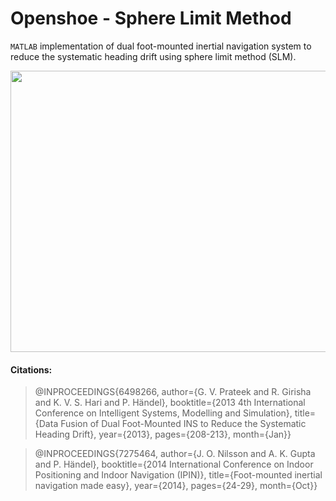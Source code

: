 # Openshoe - Sphere Limit Method
```MATLAB``` implementation of dual foot-mounted inertial navigation system to reduce the systematic heading drift using sphere limit method (SLM).

<p align="center"><img src="https://github.com/prateekgv/openshoe-sphere_limit/blob/master/animation/cm_slm_uc_smaller_size.gif" width="600" height="450" /></p>

#### Citations:

> @INPROCEEDINGS{6498266,
> author={G. V. Prateek and R. Girisha and K. V. S. Hari and P. Händel},
> booktitle={2013 4th International Conference on Intelligent Systems, Modelling and Simulation},
> title={Data Fusion of Dual Foot-Mounted INS to Reduce the Systematic Heading Drift},
> year={2013},
> pages={208-213},
> month={Jan}}

> @INPROCEEDINGS{7275464,
> author={J. O. Nilsson and A. K. Gupta and P. Händel},
> booktitle={2014 International Conference on Indoor Positioning and Indoor Navigation (IPIN)},
> title={Foot-mounted inertial navigation made easy},
> year={2014},
> pages={24-29},
> month={Oct}}
